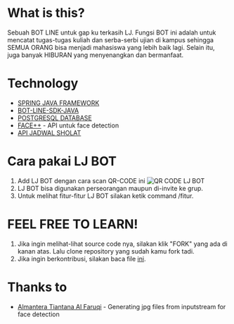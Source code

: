 # What is this?
Sebuah BOT LINE untuk gap ku terkasih LJ. Fungsi BOT ini adalah untuk mencatat tugas-tugas kuliah dan serba-serbi ujian di kampus sehingga SEMUA ORANG bisa menjadi mahasiswa yang lebih baik lagi. Selain itu, juga banyak HIBURAN yang menyenangkan dan bermanfaat.

# Technology
* [SPRING JAVA FRAMEWORK](https://spring.io)
* [BOT-LINE-SDK-JAVA](https://github.com/line/line-bot-sdk-java)
* [POSTGRESQL DATABASE](https://www.postgresql.org)
* [FACE++](https://faceplusplus.com) - API untuk face detection
* [API JADWAL SHOLAT](https://gist.github.com/siswadi/b24f13ddc80eb92e0b01a8a595c32433)

# Cara pakai LJ BOT
1. Add LJ BOT dengan cara scan QR-CODE ini
![QR CODE LJ BOT](https://github.com/axellageraldinc/lj-line-bot/blob/master/sQY9xUkQbY.png)
2. LJ BOT bisa digunakan perseorangan maupun di-invite ke grup.
3. Untuk melihat fitur-fitur LJ BOT silakan ketik command /fitur.

# FEEL FREE TO LEARN!
1. Jika ingin melihat-lihat source code nya, silakan klik "FORK" yang ada di kanan atas. Lalu clone repository yang sudah kamu fork tadi.
2. Jika ingin berkontribusi, silakan baca file [ini](https://github.com/axellageraldinc/lj-line-bot/blob/master/CONTRIBUTING.md).

# Thanks to
* [Almantera Tiantana Al Faruqi](https://github.com/almanalfaruq) - Generating jpg files from inputstream for face detection
